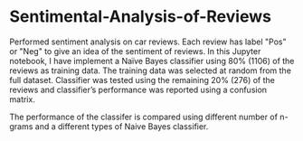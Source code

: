# Sentimental-Analysis-of-Reviews

Performed sentiment analysis on car reviews. Each review has label "Pos" or "Neg" to give an idea of the sentiment of reviews. In this Jupyter notebook, I have implement a Naïve Bayes classifier using 80% (1106) of the reviews as training data. The training data was selected at random from the full dataset. Classifier was tested using the remaining 20% (276) of the reviews and classifier’s performance was reported using a confusion matrix.

The performance of the classifer is compared using different number of n-grams and a different types of Naive Bayes classifier.

